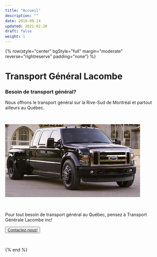 ```yaml
---
title: "Accueil"
description: ""
date: 2018-09-14
updated: 2021-02-20
draft: false
weight: 1
---
```

<div class="container mx-auto">
<!-- section 1 (header) -->


{% row(style="center" bgStyle="full" margin="moderate" reverse="rightreserve" padding="none") %}

# Transport Général Lacombe
### Besoin de transport général?

Nous offrons le transport général sur la Rive-Sud de Montréal et partout ailleurs au Québec.

<br>

![image](./img/f450.png#mx-auto)

<br>

Pour tout besoin de transport général au Québec, pensez à Transport Générale Lacombe inc!

<button>[Contactez-nous!](/contact)</button>

<br>

{% end %}

</div>

